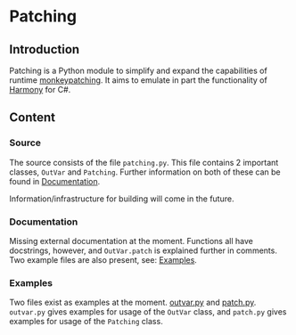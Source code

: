 # Patching

## Introduction

Patching is a Python module to simplify and expand the capabilities of runtime [monkeypatching](https://en.wikipedia.org/wiki/Monkey_patch). It aims to emulate in part the functionality of [Harmony](https://harmony.pardeike.net/) for C#.

## Content

### Source

The source consists of the file ``patching.py``. This file contains 2 important classes, ``OutVar`` and ``Patching``. Further information on both of these can be found in [Documentation](#documentation).

Information/infrastructure for building will come in the future.

### Documentation

Missing external documentation at the moment. Functions all have docstrings, however, and ``OutVar.patch`` is explained further in comments. Two example files are also present, see: [Examples](#examples).

### Examples

Two files exist as examples at the moment. [outvar.py](/examples/outvar.py) and [patch.py](/examples/patch.py). ``outvar.py`` gives examples for usage of the ``OutVar`` class, and ``patch.py`` gives examples for usage of the ``Patching`` class.